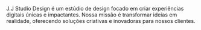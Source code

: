 ---
---
J.J Studio Design é um estúdio de design focado em criar experiências digitais únicas e impactantes. 
  Nossa missão é transformar ideias em realidade, oferecendo soluções criativas e inovadoras para nossos clientes.